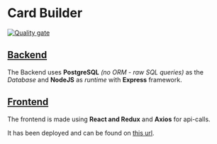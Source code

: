 # Card Builder

[![Quality gate](https://sonarcloud.io/api/project_badges/quality_gate?project=uinstinct_card_builder)](https://sonarcloud.io/dashboard?id=uinstinct_card_builder)


## [Backend](https://cardbuilderv2.herokuapp.com/)

The Backend uses **PostgreSQL** *(no ORM - raw SQL queries)* as the *Database* and **NodeJS** as *runtime* with **Express** framework.


## [Frontend](https://charactercardbuilder.netlify.app/)

The frontend is made using **React and Redux** and **Axios** for api-calls.

It has been deployed and can be found on [this url](https://charactercardbuilder.netlify.app).
